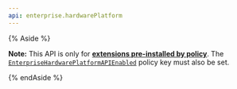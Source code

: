 ```yaml
---
api: enterprise.hardwarePlatform
---
```


{% Aside %}

**Note:** This API is only for **[extensions pre-installed by policy][policy]**. The
<code>[EnterpriseHardwarePlatformAPIEnabled][enterprise-hardware-platform-policy]</code>
policy key must also be set.

{% endAside %}

[policy]: https://cloud.google.com/blog/products/chrome-enterprise/how-to-manage-chrome-extensions-on-windows-and-mac
[enterprise-hardware-platform-policy]: https://chromeenterprise.google/policies/?policy=EnterpriseHardwarePlatformAPIEnabled
